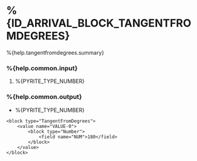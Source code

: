 # %{ID_ARRIVAL_BLOCK_TANGENTFROMDEGREES}

%{help.tangentfromdegrees.summary}

### %{help.common.input}

1. %{PYRITE_TYPE_NUMBER}

### %{help.common.output}

-   %{PYRITE_TYPE_NUMBER}

```
<block type="TangentFromDegrees">
    <value name="VALUE-0">
        <block type="Number">
            <field name="NUM">180</field>
        </block>
    </value>
</block>
```
